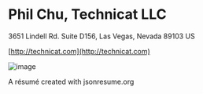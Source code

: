 # Phil Chu, Technicat LLC
3651 Lindell Rd. Suite D156, Las Vegas, Nevada 89103 US

 [http://technicat.com](http://technicat.com)

![image](https://technicat.github.io/images/smallhack.jpg)

A résumé created with jsonresume.org
